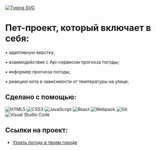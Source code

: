 [![Typing SVG](https://readme-typing-svg.herokuapp.com?color=%2336BCF7&lines=Weather+Easy)](https://git.io/typing-svg)

# Пет-проект, который включает в себя:

▪ адаптивную верстку;

▪ взаимодействие с Api-сервисом прогноза погоды;

▪ информер прогноза погоды;

▪ реакцию кота в зависимости от температуры на улице;

## Сделано с помощью:
![HTML5](https://img.shields.io/badge/html5-%23E34F26.svg?style=for-the-badge&logo=html5&logoColor=white)
![CSS3](https://img.shields.io/badge/css3-%231572B6.svg?style=for-the-badge&logo=css3&logoColor=white)
![JavaScript](https://img.shields.io/badge/-JavaScript-090909?style=for-the-badge&logo=JavaScript)
![React](https://img.shields.io/badge/react-%2320232a.svg?style=for-the-badge&logo=react&logoColor=%2361DAFB)
![Webpack](https://img.shields.io/badge/webpack-%238DD6F9.svg?style=for-the-badge&logo=webpack&logoColor=black)
![Git](https://img.shields.io/badge/git-%23F05033.svg?style=for-the-badge&logo=git&logoColor=white)
![Visual Studio Code](https://img.shields.io/badge/Visual%20Studio%20Code-0078d7.svg?style=for-the-badge&logo=visual-studio-code&logoColor=white)


## Ссылки на проект:

* [Узнать погоду в твоем городе](https://andreymazer.github.io/WeatherEasy/)